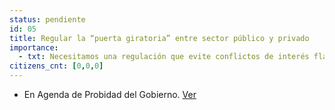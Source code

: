 ```yaml
---
status: pendiente
id: 05
title: Regular la “puerta giratoria” entre sector público y privado
importance:
  - txt: Necesitamos una regulación que evite conflictos de interés flagrantes, a través de la prohibición del tránsito de ciertos cargos en el sector público y privado y viceversa, sin que esto impida la movilidad laboral entre el sector público y privado.
citizens_cnt: [0,0,0]
---
```


* En Agenda de Probidad del Gobierno. [Ver](http://www.agendadeprobidad.gob.cl/?ver=2276)
